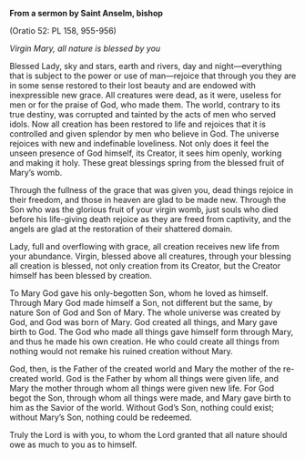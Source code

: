 

**From a sermon by Saint Anselm, bishop**

(Oratio 52: PL 158, 955-956)

_Virgin Mary, all nature is blessed by you_

Blessed Lady, sky and stars, earth and rivers, day and night—everything that is subject to the power or use of man—rejoice that through you they are in some sense restored to their lost beauty and are endowed with inexpressible new grace. All creatures were dead, as it were, useless for men or for the praise of God, who made them. The world, contrary to its true destiny, was corrupted and tainted by the acts of men who served idols. Now all creation has been restored to life and rejoices that it is controlled and given splendor by men who believe in God. The universe rejoices with new and indefinable loveliness. Not only does it feel the unseen presence of God himself, its Creator, it sees him openly, working and making it holy. These great blessings spring from the blessed fruit of Mary’s womb.

Through the fullness of the grace that was given you, dead things rejoice in their freedom, and those in heaven are glad to be made new. Through the Son who was the glorious fruit of your virgin womb, just souls who died before his life-giving death rejoice as they are freed from captivity, and the angels are glad at the restoration of their shattered domain.

Lady, full and overflowing with grace, all creation receives new life from your abundance. Virgin, blessed above all creatures, through your blessing all creation is blessed, not only creation from its Creator, but the Creator himself has been blessed by creation.

To Mary God gave his only-begotten Son, whom he loved as himself. Through Mary God made himself a Son, not different but the same, by nature Son of God and Son of Mary. The whole universe was created by God, and God was born of Mary. God created all things, and Mary gave birth to God. The God who made all things gave himself form through Mary, and thus he made his own creation. He who could create all things from nothing would not remake his ruined creation without Mary.

God, then, is the Father of the created world and Mary the mother of the re-created world. God is the Father by whom all things were given life, and Mary the mother through whom all things were given new life. For God begot the Son, through whom all things were made, and Mary gave birth to him as the Savior of the world. Without God’s Son, nothing could exist; without Mary’s Son, nothing could be redeemed.

Truly the Lord is with you, to whom the Lord granted that all nature should owe as much to you as to himself.

